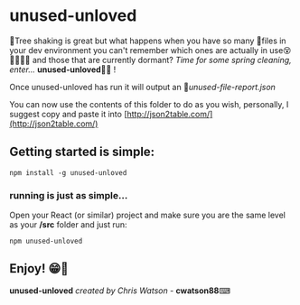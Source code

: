 # unused-unloved

🌳Tree shaking is great but what happens when you have so many 📁files in your dev environment you can't remember which ones are actually in use😵🤷‍♂️🤷‍♀️ and those that are currently dormant? 
*Time for some spring cleaning, enter...* **unused-unloved**🎉🎉 !

Once unused-unloved has run it will output an 📄*unused-file-report.json*

You can now use the contents of this folder to do as you wish, personally, I suggest copy and paste it into [http://json2table.com/](http://json2table.com/)
  

## Getting started is simple:

    npm install -g unused-unloved

### running is just as simple... 
Open your React (or similar) project and make sure you are the same level as your **/src** folder and just run:

    npm unused-unloved
    
## Enjoy! 😁🙌
**unused-unloved** *created by Chris Watson* - **cwatson88**⌨